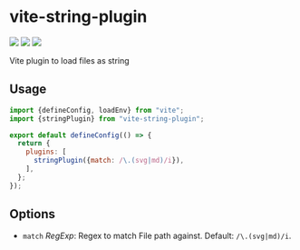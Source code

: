 # vite-string-plugin
[![](https://img.shields.io/npm/v/vite-string-plugin.svg?style=flat)](https://www.npmjs.org/package/vite-string-plugin) [![](https://img.shields.io/npm/dm/vite-string-plugin.svg)](https://www.npmjs.org/package/vite-string-plugin) [![](https://packagephobia.com/badge?p=vite-string-plugin)](https://packagephobia.com/result?p=vite-string-plugin)

Vite plugin to load files as string

## Usage

```js
import {defineConfig, loadEnv} from "vite";
import {stringPlugin} from "vite-string-plugin";

export default defineConfig(() => {
  return {
    plugins: [
      stringPlugin({match: /\.(svg|md)/i}),
    ],
  };
});
```

## Options

- `match` *RegExp*: Regex to match File path against. Default: `/\.(svg|md)/i`.
